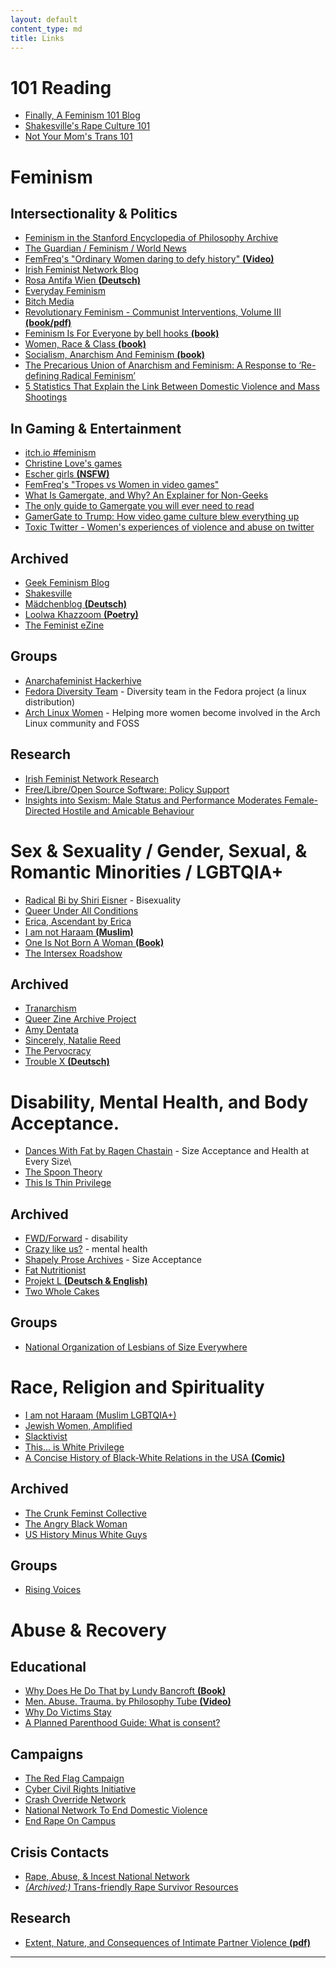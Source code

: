 ```yaml
---
layout: default
content_type: md
title: Links
---
```

<!-- 
    Please sort links in alphabetical order if possible.
    For Non-English links, add a bold paranthesis containing the language within the link title. 
	If anyone has a better system, feel free to propose it in op chat.
-->

# 101 Reading

* [Finally, A Feminism 101 Blog](https://finallyfeminism101.wordpress.com/)
* [Shakesville's Rape Culture 101](http://www.shakesville.com/2009/10/rape-culture-101.html)
* [Not Your Mom's Trans 101](http://www.tranarchism.com/2010/11/26/not-your-moms-trans-101/)


# Feminism

## Intersectionality & Politics

* [Feminism in the Stanford Encyclopedia of Philosophy Archive](https://plato.stanford.edu/archives/sum2018/entries/feminism-topics/)
* [The Guardian / Feminism / World News](https://www.theguardian.com/world/feminism)
* [FemFreq's "Ordinary Women daring to defy history" **(Video)**](https://feministfrequency.com/series/ordinary-women/)
* [Irish Feminist Network Blog](http://www.irishfeministnetwork.org/articles.html)
* [Rosa Antifa Wien **(Deutsch)**](https://www.raw.at/)
* [Everyday Feminism](https://everydayfeminism.com/)
* [Bitch Media](https://www.bitchmedia.org/)
* [Revolutionary Feminism - Communist Interventions, Volume III **(book/pdf)**](https://libcom.org/files/crc_ci_vol_three_2_01_0.pdf)
* [Feminism Is For Everyone by bell hooks **(book)**](https://archive.org/details/FeminismIsForEverybody)
* [Women, Race & Class **(book)**](https://archive.org/details/WomenRaceClassAngelaDavis/)
* [Socialism, Anarchism And Feminism **(book)**](https://theanarchistlibrary.org/library/carol-ehrlich-socialism-anarchism-and-feminism)
* [The Precarious Union of Anarchism and Feminism: A Response to ‘Re-defining Radical Feminism’](https://theanarchistlibrary.org/library/red-sonja-nefac-boston-the-precarious-union-of-anarchism-and-feminism-a-response-to-re-defining)
* [5 Statistics That Explain the Link Between Domestic Violence and Mass Shootings](https://fortune.com/2017/11/07/domestic-violence-shootings-statistics/)

## In Gaming & Entertainment

* [itch.io #feminism](https://itch.io/games/tag-feminism)
* [Christine Love's games](https://loveconquersallgam.es/)
* [Escher girls **(NSFW)**](https://eschergirls.tumblr.com/)
* [FemFreq's "Tropes vs Women in video games"](https://feministfrequency.com/series/tropes-vs-women-in-video-games/)
* [What Is Gamergate, and Why? An Explainer for Non-Geeks](https://gawker.com/what-is-gamergate-and-why-an-explainer-for-non-geeks-1642909080)
* [The only guide to Gamergate you will ever need to read](https://www.washingtonpost.com/news/the-intersect/wp/2014/10/14/the-only-guide-to-gamergate-you-will-ever-need-to-read/?noredirect=on)
* [GamerGate to Trump: How video game culture blew everything up](https://www.cnet.com/news/gamergate-donald-trump-american-nazis-how-video-game-culture-blew-everything-up/)
* [Toxic Twitter - Women's experiences of violence and abuse on twitter](https://www.amnesty.org/en/latest/research/2018/03/online-violence-against-women-chapter-3/)

## Archived

* [Geek Feminism Blog](https://geekfeminismdotorg.wordpress.com/)
* [Shakesville](https://shakesville.com/)
* [Mädchenblog **(Deutsch)**](http://maedchenblog.blogsport.de/)
* [Loolwa Khazzoom **(Poetry)**](http://loolwa.com/blog/)
* [The Feminist eZine](http://www.feministezine.com/feminist/)

## Groups

* [Anarchafeminist Hackerhive](https://www.noisebridge.net/wiki/Anarchafeminist_Hackerhive/)
* [Fedora Diversity Team](https://docs.fedoraproject.org/en-US/diversity-inclusion/) - Diversity team in the Fedora project (a linux distribution)
* [Arch Linux Women](https://archwomen.org/) - Helping more women become involved in the Arch Linux community and FOSS

## Research

* [Irish Feminist Network Research](http://www.irishfeministnetwork.org/publications.html)
* [Free/Libre/Open Source Software: Policy Support](http://flosspols.merit.unu.edu/)
* [Insights into Sexism: Male Status and Performance Moderates Female-Directed Hostile and Amicable Behaviour](https://journals.plos.org/plosone/article?id=10.1371/journal.pone.0131613)


# Sex & Sexuality / Gender, Sexual, & Romantic Minorities / LGBTQIA+

* [Radical Bi by Shiri Eisner](https://radicalbi.wordpress.com/) - Bisexuality
* [Queer Under All Conditions](https://queerunderallconditions.tumblr.com/)
* [Erica, Ascendant by Erica](https://inchoaterica.wordpress.com/)
* [I am not Haraam **(Muslim)**](https://iamnotharaam.tumblr.com/)
* [One Is Not Born A Woman **(Book)**](https://archive.org/details/anarchy_One_Is_Not_Born_A_Woman)
* [The Intersex Roadshow](https://intersexroadshow.blogspot.com/)

## Archived

* [Tranarchism](http://www.tranarchism.com/)
* [Queer Zine Archive Project](https://www.qzap.org/v9/index.php)
* [Amy Dentata](https://amydentata.com/)
* [Sincerely, Natalie Reed](http://freethoughtblogs.com/nataliereed)
* [The Pervocracy](https://pervocracy.blogspot.com/)
* [Trouble X **(Deutsch)**](http://troublex.blogsport.de/)

# Disability, Mental Health, and Body Acceptance.

* [Dances With Fat by Ragen Chastain](https://danceswithfat.org/) - Size Acceptance and Health at Every Size\
* [The Spoon Theory](https://butyoudontlooksick.com/articles/written-by-christine/the-spoon-theory/)
* [This Is Thin Privilege](https://thisisthinprivilege.tumblr.com/)

## Archived

* [FWD/Forward](http://disabledfeminists.com/) - disability
* [Crazy like us?](https://feministmentalhealthuk.wordpress.com/) - mental health
* [Shapely Prose Archives](http://kateharding.net/) - Size Acceptance
* [Fat Nutritionist](http://www.fatnutritionist.com/)
* [Projekt L **(Deutsch & English)**](http://www.lookism.info/)
* [Two Whole Cakes](http://blog.twowholecakes.com/)

## Groups

* [National Organization of Lesbians of Size Everywhere](http://nolose.org)


# Race, Religion and Spirituality

* [I am not Haraam (Muslim LGBTQIA+)](https://iamnotharaam.tumblr.com/)
* [Jewish Women, Amplified](https://jwa.org/blog)
* [Slacktivist](https://www.patheos.com/blogs/slacktivist/)
* [This... is White Privilege](https://thisiswhiteprivilege.tumblr.com/)
* [A Concise History of Black-White Relations in the USA **(Comic)**](https://everydayfeminism.com/2014/10/history-of-black-white-relations/)

## Archived

* [The Crunk Feminst Collective](http://crunkfeministcollective.wordpress.com/)
* [The Angry Black Woman](http://theangryblackwoman.com/)
* [US History Minus White Guys](https://ushistoryminuswhiteguys.tumblr.com/)

## Groups

* [Rising Voices](https://jwa.org/risingvoices)


# Abuse & Recovery

## Educational

* [Why Does He Do That by Lundy Bancroft **(Book)**](https://archive.org/details/LundyWhyDoesHeDoThat)
* [Men. Abuse. Trauma. by Philosophy Tube **(Video)**](https://www.youtube.com/watch?v=AeGEv0YVLtw)
* [Why Do Victims Stay](https://ncadv.org/why-do-victims-stay)
* [A Planned Parenthood Guide: What is consent?](https://www.plannedparenthood.org/learn/sex-and-relationships/sexual-consent)

## Campaigns

* [The Red Flag Campaign](http://www.theredflagcampaign.org/)
* [Cyber Civil Rights Initiative](https://www.cybercivilrights.org/)
* [Crash Override Network](http://www.crashoverridenetwork.com/)
* [National Network To End Domestic Violence](https://nnedv.org/)
* [End Rape On Campus](https://endrapeoncampus.org/)

## Crisis Contacts

* [Rape, Abuse, & Incest National Network](https://rainn.org/)
* [*(Archived:)* Trans-friendly Rape Survivor Resources](https://web.archive.org/web/20130629030622/http://www.questioningtransphobia.com/?p=3512)

## Research

* [Extent, Nature, and Consequences of Intimate Partner Violence **(pdf)**](https://www.ncjrs.gov/pdffiles1/nij/181867.pdf)

***


